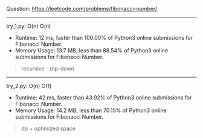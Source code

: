 Question: https://leetcode.com/problems/fibonacci-number/

---

try_1.py: O(n) O(n)
* Runtime: 12 ms, faster than 100.00% of Python3 online submissions for Fibonacci Number.
* Memory Usage: 13.7 MB, less than 88.54% of Python3 online submissions for Fibonacci Number.

> recursive - top-down

---

try_2.py: O(n) O(1)

* Runtime: 42 ms, faster than 43.92% of Python3 online submissions for Fibonacci Number.
* Memory Usage: 14.2 MB, less than 70.15% of Python3 online submissions for Fibonacci Number.

> dp + optimized space